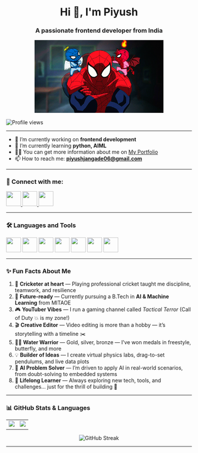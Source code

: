 <h1 align="center">Hi 👋, I'm Piyush</h1>
<h3 align="center">A passionate frontend developer from India</h3>

<p align="center">
  <img src="https://github.com/Piyush-ouch/Piyush-ouch/blob/main/spidy.gif?raw=true" width="350" alt="Spidy GIF"/>
</p>

<p align="left">
  <img src="https://visitor-badge.laobi.icu/badge?page_id=Piyush-ouch.Piyush-ouch" alt="Profile views"/>
</p>

---

- 🔭 I’m currently working on **frontend development**
- 🌱 I’m currently learning **python, AIML**
- 👨‍💻 You can get more information about me on [My Portfolio](https://piyush-ouch.github.io/portfolio1/)
- 📫 How to reach me: **piyushjangade06@gmail.com**

---

### 🔗 Connect with me:

<p align="left">
  <a href="https://www.linkedin.com/in/piyush-jangade-b30b80331/" target="_blank">
    <img src="https://cdn.jsdelivr.net/gh/devicons/devicon/icons/linkedin/linkedin-original.svg" width="40" height="40"/>
  </a>
  <a href="https://www.instagram.com/tactical_terrorg/" target="_blank">
    <img src="https://img.icons8.com/fluency/48/instagram-new.png" width="40" height="40"/>
  </a>
  <a href="https://www.youtube.com/@piyush06-y8y" target="_blank">
    <img src="https://img.icons8.com/color/48/youtube-play.png" width="40" height="40"/>
  </a>
</p>


---

### 🛠️ Languages and Tools

<p align="left">
  <img src="https://cdn.jsdelivr.net/gh/devicons/devicon/icons/c/c-original.svg" width="40" height="40"/>
  <img src="https://cdn.jsdelivr.net/gh/devicons/devicon/icons/css3/css3-original.svg" width="40" height="40"/>
  <img src="https://cdn.jsdelivr.net/gh/devicons/devicon/icons/figma/figma-original.svg" width="40" height="40"/>
  <img src="https://cdn.jsdelivr.net/gh/devicons/devicon/icons/git/git-original.svg" width="40" height="40"/>
  <img src="https://cdn.jsdelivr.net/gh/devicons/devicon/icons/html5/html5-original.svg" width="40" height="40"/>
  <img src="https://cdn.jsdelivr.net/gh/devicons/devicon/icons/javascript/javascript-original.svg" width="40" height="40"/>
  <img src="https://cdn.jsdelivr.net/gh/devicons/devicon/icons/python/python-original.svg" width="40" height="40"/>
</p>

---

### ✨ Fun Facts About Me

1. 🏏 **Cricketer at heart** — Playing professional cricket taught me discipline, teamwork, and resilience  
2. 🤖 **Future-ready** — Currently pursuing a B.Tech in **AI & Machine Learning** from MITAOE  
3. 🎮 **YouTuber Vibes** — I run a gaming channel called *Tactical Terror* (Call of Duty 💥 is my zone!)  
4. 🎬 **Creative Editor** — Video editing is more than a hobby — it’s storytelling with a timeline ✂️  
5. 🏊‍♂️ **Water Warrior** — Gold, silver, bronze — I've won medals in freestyle, butterfly, and more  
6. 💡 **Builder of Ideas** — I create virtual physics labs, drag-to-set pendulums, and live data plots  
7. 🧠 **AI Problem Solver** — I’m driven to apply AI in real-world scenarios, from doubt-solving to embedded systems  
8. 🌌 **Lifelong Learner** — Always exploring new tech, tools, and challenges... just for the thrill of building 🚀  

---

### 📊 GitHub Stats & Languages

<table>
  <tr>
    <td><img src="https://github-readme-stats.vercel.app/api/top-langs/?username=Piyush-ouch&layout=compact&theme=tokyonight" /></td>
    <td><img src="https://github-readme-stats.vercel.app/api?username=Piyush-ouch&show_icons=true&theme=tokyonight" /></td>
  </tr>
</table>

<p align="center">
  <img src="https://streak-stats.demolab.com?user=Piyush-ouch&theme=tokyonight" alt="GitHub Streak" />
</p>

---

